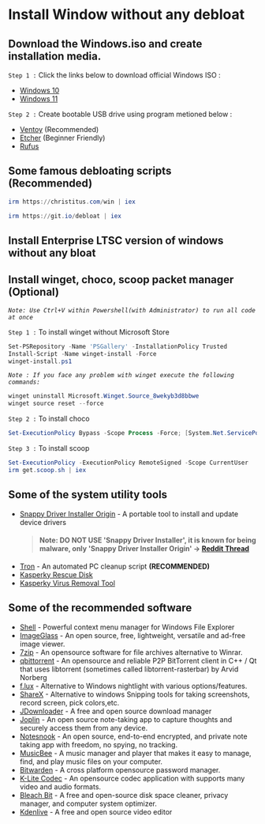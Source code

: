 # Install Window without any debloat

## Download the Windows.iso and create installation media.

`Step 1 :` Click the links below to download official Windows ISO :

- [Windows 10](https://www.microsoft.com/software-download/windows10)
- [Windows 11](https://www.microsoft.com/software-download/windows11)

`Step 2 :` Create bootable USB drive using program metioned below :

- [Ventoy](https://www.ventoy.net/en/download.html) (Recommended)
- [Etcher](https://www.balena.io/etcher) (Beginner Friendly)
- [Rufus](https://rufus.ie/en/)

## Some famous debloating scripts (Recommended)

```powershell
irm https://christitus.com/win | iex
```

```powershell
irm https://git.io/debloat | iex
```

## Install Enterprise LTSC version of windows without any bloat

## Install winget, choco, scoop packet manager (Optional)

_`Note: Use Ctrl+V within Powershell(with Administrator) to run all code at once`_

`Step 1 :` To install winget without Microsoft Store

```powershell
Set-PSRepository -Name 'PSGallery' -InstallationPolicy Trusted
Install-Script -Name winget-install -Force
winget-install.ps1
```

_`Note : If you face any problem with winget execute the following commands:`_
```powershell
winget uninstall Microsoft.Winget.Source_8wekyb3d8bbwe
winget source reset --force
```

`Step 2 :` To install choco

```powershell
Set-ExecutionPolicy Bypass -Scope Process -Force; [System.Net.ServicePointManager]::SecurityProtocol = [System.Net.ServicePointManager]::SecurityProtocol -bor 3072; iex ((New-Object System.Net.WebClient).DownloadString('https://community.chocolatey.org/install.ps1'))
```

`Step 3 :` To install scoop

```powershell
Set-ExecutionPolicy -ExecutionPolicy RemoteSigned -Scope CurrentUser
irm get.scoop.sh | iex
```

## Some of the system utility tools

- [Snappy Driver Installer Origin](https://www.snappy-driver-installer.org/) - A portable tool to install and update device drivers
  > #### Note: DO NOT USE **'Snappy Driver Installer'**, it is known for being malware, only **'Snappy Driver Installer Origin'** -> [Reddit Thread](https://www.reddit.com/r/software/comments/ui3orx/snappy_driver_installer_vs_origin/)
- [Tron](https://github.com/bmrf/tron) - An automated PC cleanup script **(RECOMMENDED)**
- [Kasperky Rescue Disk](https://www.kaspersky.co.in/downloads/free-rescue-disk)
- [Kasperky Virus Removal Tool](https://www.kaspersky.co.in/downloads/free-virus-removal-tool)

## Some of the recommended software

- [Shell](https://nilesoft.org/) - Powerful context menu manager for Windows File Explorer
- [ImageGlass](https://imageglass.org) - An open source, free, lightweight, versatile and ad-free image viewer.
- [7zip](https://www.7-zip.org/) - An opensource software for file archives alternative to Winrar.
- [qbittorrent](https://www.qbittorrent.org/download) - An opensource and reliable P2P BitTorrent client in C++ / Qt that uses libtorrent (sometimes called libtorrent-rasterbar) by Arvid Norberg
- [f.lux](https://justgetflux.com/) - Alternative to Windows nightlight with various options/features.
- [ShareX](https://getsharex.com/) - Alternative to windows Snipping tools for taking screenshots, record screen, pick colors,etc.
- [JDownloader](https://jdownloader.org/) - A free and open source download manager
- [Joplin](https://joplinapp.org/) - An open source note-taking app to capture thoughts and securely access them from any device.
- [Notesnook](https://notesnook.com/) - An open source, end-to-end encrypted, and private note taking app with freedom, no spying, no tracking.
- [MusicBee](https://getmusicbee.com/) - A music manager and player that makes it easy to manage, find, and play music files on your computer.
- [Bitwarden](https://bitwarden.com/) - A cross platform opensource password manager.
- [K-Lite Codec](https://codecguide.com/) - An opensource codec application with supports many video and audio formats.
- [Bleach Bit](https://www.bleachbit.org/) - A free and open-source disk space cleaner, privacy manager, and computer system optimizer.
- [Kdenlive](https://kdenlive.org/en/) - A free and open source video editor
